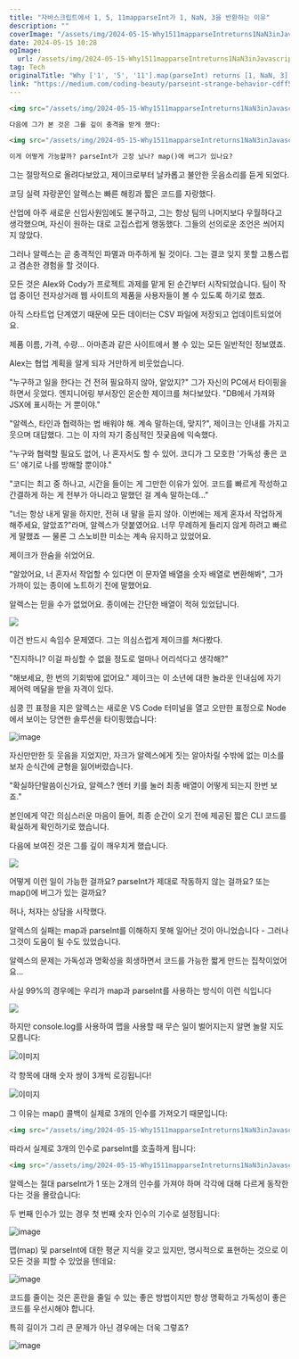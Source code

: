 ```yaml
---
title: "자바스크립트에서 1, 5, 11mapparseInt가 1, NaN, 3을 반환하는 이유"
description: ""
coverImage: "/assets/img/2024-05-15-Why1511mapparseIntreturns1NaN3inJavascript_0.png"
date: 2024-05-15 10:28
ogImage: 
  url: /assets/img/2024-05-15-Why1511mapparseIntreturns1NaN3inJavascript_0.png
tag: Tech
originalTitle: "Why ['1', '5', '11'].map(parseInt) returns [1, NaN, 3] in Javascript"
link: "https://medium.com/coding-beauty/parseint-strange-behavior-cdff5e1f9ff7"
---
```



```markdown
<img src="/assets/img/2024-05-15-Why1511mapparseIntreturns1NaN3inJavascript_0.png" />

다음에 그가 본 것은 그를 깊이 충격을 받게 했다:

<img src="/assets/img/2024-05-15-Why1511mapparseIntreturns1NaN3inJavascript_1.png" />

이게 어떻게 가능할까? parseInt가 고장 났나? map()에 버그가 있나요?
```



그는 절망적으로 올려다보았고, 제이크로부터 날카롭고 불안한 웃음소리를 듣게 되었다.

코딩 실력 자랑꾼인 알렉스는 빠른 해킹과 짧은 코드를 자랑했다.

산업에 아주 새로운 신입사원임에도 불구하고, 그는 항상 팀의 나머지보다 우월하다고 생각했으며, 자신이 원하는 대로 고집스럽게 행동했다. 그들의 선의로운 조언은 씌어지지 않았다.

그러나 알렉스는 곧 충격적인 파멸과 마주하게 될 것이다. 그는 결코 잊지 못할 고통스럽고 겸손한 경험을 할 것이다.



모든 것은 Alex와 Cody가 프로젝트 과제를 맡게 된 순간부터 시작되었습니다. 팀이 작업 중이던 전자상거래 웹 사이트의 제품을 사용자들이 볼 수 있도록 하기로 했죠.

아직 스타트업 단계였기 때문에 모든 데이터는 CSV 파일에 저장되고 업데이트되었어요.

제품 이름, 가격, 수량... 아마존과 같은 사이트에서 볼 수 있는 모든 일반적인 정보였죠.

Alex는 협업 계획을 알게 되자 거만하게 비웃었습니다.



"누구하고 일을 한다는 건 전혀 필요하지 않아, 알았지?" 그가 자신의 PC에서 타이핑을 하면서 웃었다. 엔지니어링 부서장인 온순한 제이크를 쳐다보았다. "DB에서 가져와 JSX에 표시하는 거 뿐이야."

"알렉스, 타인과 협력하는 법 배워야 해. 계속 말하는데, 맞지?", 제이크는 인내를 가지고 웃으며 대답했다. 그는 이 자의 자기 중심적인 짓궂음에 익숙했다.

"누구와 협력할 필요도 없어, 나 혼자서도 할 수 있어. 코디가 그 모호한 '가독성 좋은 코드' 얘기로 나를 방해할 뿐이야."

"코디는 최고 중 하나고, 시간을 들이는 게 그만한 이유가 있어. 코드를 빠르게 작성하고 간결하게 하는 게 전부가 아니라고 말했던 걸 계속 말하는데…"



"너는 항상 내게 말을 하지만, 전혀 내 말을 듣지 않아. 이번에는 제게 혼자서 작업하게 해주세요, 알았죠?"라며, 알렉스가 덧붙였어요. 너무 무례하게 들리지 않게 하려고 빠르게 말했죠 — 물론 그 스노비한 미소는 계속 유지하고 있었어요.

제이크가 한숨을 쉬었어요.

"알았어요, 너 혼자서 작업할 수 있다면 이 문자열 배열을 숫자 배열로 변환해봐", 그가 가까이 있는 종이에 노트하기 전에 말했어요.

알렉스는 믿을 수가 없었어요. 종이에는 간단한 배열이 적혀 있었답니다.



<img src="/assets/img/2024-05-15-Why1511mapparseIntreturns1NaN3inJavascript_2.png" />

이건 반드시 속임수 문제였다. 그는 의심스럽게 제이크를 쳐다봤다.

"진지하니? 이걸 파싱할 수 없을 정도로 얼마나 어리석다고 생각해?"

"해보세요, 한 번의 기회밖에 없어요." 제이크는 이 소년에 대한 놀라운 인내심에 자기 제어력 메달을 받을 자격이 있다.



심쿵 낀 표정을 지은 알렉스는 새로운 VS Code 터미널을 열고 오만한 표정으로 Node에서 보이는 당연한 솔루션을 타이핑했습니다:

![image](/assets/img/2024-05-15-Why1511mapparseIntreturns1NaN3inJavascript_3.png)

자신만만한 듯 웃음을 지었지만, 자크가 알렉스에게 짓는 알아차릴 수밖에 없는 미소를 보자 순식간에 균형을 잃어버렸습니다.

"확실하단말씀이신가요, 알렉스? 엔터 키를 눌러 최종 배열이 어떻게 되는지 한번 보죠."



본인에게 약간 의심스러운 마음이 들어, 최종 순간이 오기 전에 제공된 짧은 CLI 코드를 확실하게 확인하기로 했습니다.

다음에 보여진 것은 그를 깊이 깨우치게 했습니다.

<img src="/assets/img/2024-05-15-Why1511mapparseIntreturns1NaN3inJavascript_4.png" />

어떻게 이런 일이 가능한 걸까요? parseInt가 제대로 작동하지 않는 걸까요? 또는 map()에 버그가 있는 걸까요?



허나, 처자는 상담을 시작했다.



알렉스의 실패는 map과 parseInt를 이해하지 못해 일어난 것이 아니었습니다 - 그러나 그것이 도움이 될 수도 있었습니다.

알렉스의 문제는 가독성과 명확성을 희생하면서 코드를 가능한 짧게 만드는 집착이었어요...

사실 99%의 경우에는 우리가 map과 parseInt를 사용하는 방식이 이런 식입니다

<img src="/assets/img/2024-05-15-Why1511mapparseIntreturns1NaN3inJavascript_5.png" />



하지만 console.log를 사용하여 맵을 사용할 때 무슨 일이 벌어지는지 알면 놀랄 지도 모릅니다:

![이미지](/assets/img/2024-05-15-Why1511mapparseIntreturns1NaN3inJavascript_6.png)

각 항목에 대해 숫자 쌍이 3개씩 로깅됩니다!

![이미지](/assets/img/2024-05-15-Why1511mapparseIntreturns1NaN3inJavascript_7.png)



그 이유는 map() 콜백이 실제로 3개의 인수를 가져오기 때문입니다:

```markdown
<img src="/assets/img/2024-05-15-Why1511mapparseIntreturns1NaN3inJavascript_8.png" />
```

따라서 실제로 3개의 인수로 parseInt를 호출하게 됩니다:

```markdown
<img src="/assets/img/2024-05-15-Why1511mapparseIntreturns1NaN3inJavascript_9.png" />
```  



알렉스는 절대 parseInt가 1 또는 2개의 인수를 가져야 하며 각각에 대해 다르게 동작한다는 것을 몰랐습니다:

두 번째 인수가 있는 경우 첫 번째 숫자 인수의 기수로 설정됩니다:

![image](/assets/img/2024-05-15-Why1511mapparseIntreturns1NaN3inJavascript_10.png)

맵(map) 및 parseInt에 대한 평균 지식을 갖고 있지만, 명시적으로 표현하는 것으로 이 모든 것을 피할 수 있었을 텐데요:



![image](/assets/img/2024-05-15-Why1511mapparseIntreturns1NaN3inJavascript_11.png)

코드를 줄이는 것은 혼란을 줄일 수 있는 좋은 방법이지만 항상 명확하고 가독성이 좋은 코드를 우선시해야 합니다.

특히 길이가 그리 큰 문제가 아닌 경우에는 더욱 그렇죠?

![image](/assets/img/2024-05-15-Why1511mapparseIntreturns1NaN3inJavascript_12.png)